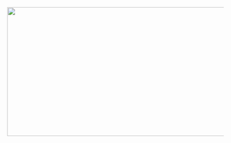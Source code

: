 ## 
<p align="center">
  <img width="7000" height="300" src="https://github.com/user-attachments/assets/6a0e0041-4795-462f-bf27-b61d27254a84">
</p>

